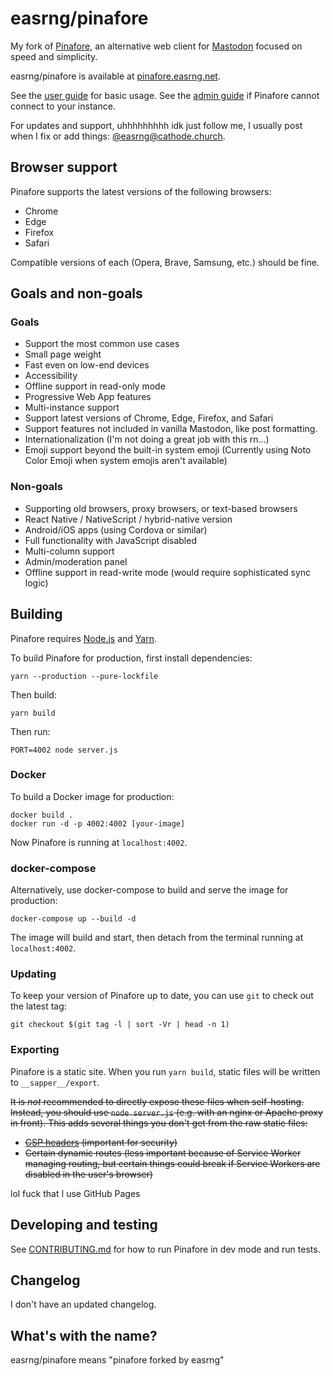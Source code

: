 # easrng/pinafore

My fork of [Pinafore](https://github.com/nolanlawson/pinafore), an alternative web client for [Mastodon](https://joinmastodon.org) focused on speed and simplicity.

easrng/pinafore is available at [pinafore.easrng.net](https://pinafore.easrng.net).

See the [user guide](https://github.com/easrng/pinafore/blob/master/docs/User-Guide.md) for basic usage. See the [admin guide](https://github.com/easrng/pinafore/blob/master/docs/Admin-Guide.md) if Pinafore cannot connect to your instance.

For updates and support, uhhhhhhhhh idk just follow me, I usually post when I fix or add things: [@easrng@cathode.church](https://cathode.church/@easrng).

## Browser support

Pinafore supports the latest versions of the following browsers:

- Chrome
- Edge
- Firefox
- Safari

Compatible versions of each (Opera, Brave, Samsung, etc.) should be fine.

## Goals and non-goals

### Goals

- Support the most common use cases
- Small page weight
- Fast even on low-end devices
- Accessibility
- Offline support in read-only mode
- Progressive Web App features
- Multi-instance support
- Support latest versions of Chrome, Edge, Firefox, and Safari
- Support features not included in vanilla Mastodon, like post formatting.
- Internationalization (I'm not doing a great job with this rn...)
- Emoji support beyond the built-in system emoji (Currently using Noto Color Emoji when system emojis aren't available)

### Non-goals

- Supporting old browsers, proxy browsers, or text-based browsers
- React Native / NativeScript / hybrid-native version
- Android/iOS apps (using Cordova or similar)
- Full functionality with JavaScript disabled
- Multi-column support
- Admin/moderation panel
- Offline support in read-write mode (would require sophisticated sync logic)

## Building

Pinafore requires [Node.js](https://nodejs.org/en/) and [Yarn](https://yarnpkg.com).

To build Pinafore for production, first install dependencies:

    yarn --production --pure-lockfile

Then build:

    yarn build

Then run:

    PORT=4002 node server.js

### Docker

To build a Docker image for production:

    docker build .
    docker run -d -p 4002:4002 [your-image]

Now Pinafore is running at `localhost:4002`.

### docker-compose

Alternatively, use docker-compose to build and serve the image for production:

    docker-compose up --build -d

The image will build and start, then detach from the terminal running at `localhost:4002`.

### Updating

To keep your version of Pinafore up to date, you can use `git` to check out the latest tag:

    git checkout $(git tag -l | sort -Vr | head -n 1)

### Exporting

Pinafore is a static site. When you run `yarn build`, static files will be
written to `__sapper__/export`.

~~It is _not_ recommended to directly expose these files when self-hosting. Instead, you should use `node server.js` (e.g. with an nginx or Apache proxy in front). This adds several things you don't get from the raw static files:~~

- ~~[CSP headers](https://developer.mozilla.org/en-US/docs/Web/HTTP/CSP) (important for security)~~
- ~~Certain dynamic routes (less important because of Service Worker managing routing, but certain things could break if Service Workers are disabled in the user's browser)~~

lol fuck that I use GitHub Pages

## Developing and testing

See [CONTRIBUTING.md](https://github.com/easrng/pinafore/blob/master/CONTRIBUTING.md) for
how to run Pinafore in dev mode and run tests.

## Changelog

I don't have an updated changelog.

## What's with the name?

easrng/pinafore means "pinafore forked by easrng"
